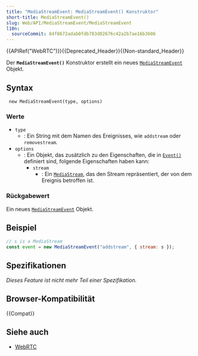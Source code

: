 ```yaml
---
title: "MediaStreamEvent: MediaStreamEvent() Konstruktor"
short-title: MediaStreamEvent()
slug: Web/API/MediaStreamEvent/MediaStreamEvent
l10n:
  sourceCommit: 84f8672adab0fdb783d02676c42a2b7ae16b3606
---
```


{{APIRef("WebRTC")}}{{Deprecated_Header}}{{Non-standard_Header}}

Der **`MediaStreamEvent()`** Konstruktor erstellt ein neues [`MediaStreamEvent`](/de/docs/Web/API/MediaStreamEvent) Objekt.

## Syntax

```js-nolint
 new MediaStreamEvent(type, options)
```

### Werte

- `type`
  - : Ein String mit dem Namen des Ereignisses, wie `addstream` oder `removestream`.
- `options`
  - : Ein Objekt, das zusätzlich zu den Eigenschaften, die in [`Event()`](/de/docs/Web/API/Event/Event) definiert sind, folgende Eigenschaften haben kann:
    - `stream`
      - : Ein [`MediaStream`](/de/docs/Web/API/MediaStream), das den Stream repräsentiert, der von dem Ereignis betroffen ist.

### Rückgabewert

Ein neues [`MediaStreamEvent`](/de/docs/Web/API/MediaStreamEvent) Objekt.

## Beispiel

```js
// s is a MediaStream
const event = new MediaStreamEvent("addstream", { stream: s });
```

## Spezifikationen

_Dieses Feature ist nicht mehr Teil einer Spezifikation._

## Browser-Kompatibilität

{{Compat}}

## Siehe auch

- [WebRTC](/de/docs/Web/API/WebRTC_API)
